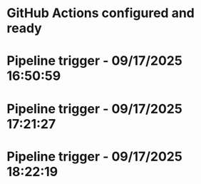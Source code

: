 # GitHub Actions configured and ready
# Pipeline trigger - 09/17/2025 16:50:59
# Pipeline trigger - 09/17/2025 17:21:27
# Pipeline trigger - 09/17/2025 18:22:19
